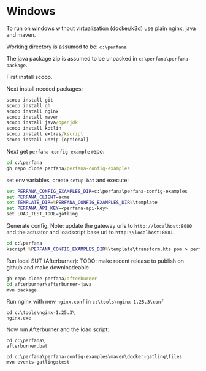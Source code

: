 # Windows

To run on windows without virtualization (docker/k3d) use plain nginx, java and maven.

Working directory is assumed to be: `c:\perfana`

The java package zip is assumed to be unpacked in `c:\perfana\perfana-package`.

First install scoop.

Next install needed packages:

```cmd
scoop install git
scoop install gh
scoop install nginx
scoop install maven
scoop install java/openjdk
scoop install kotlin
scoop install extras/kscript
scoop install unzip [optional]
```

Next get `perfana-config-example` repo:

```cmd
cd c:\perfana
gh repo clone perfana/perfana-config-examples
```

set env variables, create `setup.bat` and execute:

```cmd
set PERFANA_CONFIG_EXAMPLES_DIR=c:\perfana\perfana-config-examples
set PERFANA_CLIENT=acme
set TEMPLATE_DIR=%PERFANA_CONFIG_EXAMPLES_DIR%\template
set PERFANA_API_KEY=<perfana-api-key>
set LOAD_TEST_TOOL=gatling
```

Generate config.
Note: update the gateway urls to `http://localhost:8080` and the actuator and loadscript base url to `http:\\localhost:8081`.

```cmd
cd c:\perfana
kscript %PERFANA_CONFIG_EXAMPLES_DIR%\template\transform.kts pom > perfana-config-examples\maven\docker-gatling\files\pom.xml

```

Run local SUT (Afterburner):
TODO: make recent release to publish on github and make downloadeable.

```cmd
gh repo clone perfana/afterburner
cd afterburner\afterburner-java
mvn package
```

Run nginx with new `nginx.conf` in `c:\tools\nginx-1.25.3\conf`

```
cd c:\tools\nginx-1.25.3\
nginx.exe
```

Now run Afterburner and the load script:

```
cd c:\perfana\
afterburner.bat
```

```
cd c:\perfana\perfana-config-examples\maven\docker-gatling\files
mvn events-gatling:test
```
